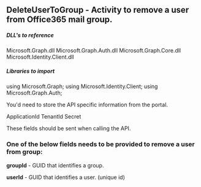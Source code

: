 ## DeleteUserToGroup - Activity to remove a user from Office365 mail group.

##### DLL's to reference
Microsoft.Graph.dll
Microsoft.Graph.Auth.dll
Microsoft.Graph.Core.dll
Microsoft.Identity.Client.dll

##### Libraries to import
using Microsoft.Graph;
using Microsoft.Identity.Client;
using Microsoft.Graph.Auth;

You'd need to store the API specific information from the portal.

ApplicationId
TenantId
Secret

These fields should be sent when calling the API.

### One of the below fields needs to be provided to remove a user from group:
**groupId**           - GUID that identifies a group.

**userId**			  - GUID that identifies a user. (unique id) 	                    
